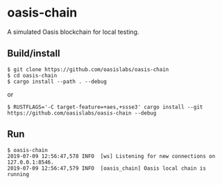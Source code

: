 # oasis-chain

A simulated Oasis blockchain for local testing.

## Build/install
```
$ git clone https://github.com/oasislabs/oasis-chain
$ cd oasis-chain
$ cargo install --path . --debug
```
or
```
$ RUSTFLAGS='-C target-feature=+aes,+ssse3' cargo install --git https://github.com/oasislabs/oasis-chain --debug
```

## Run
```
$ oasis-chain
2019-07-09 12:56:47,578 INFO  [ws] Listening for new connections on 127.0.0.1:8546.
2019-07-09 12:56:47,579 INFO  [oasis_chain] Oasis local chain is running
```
